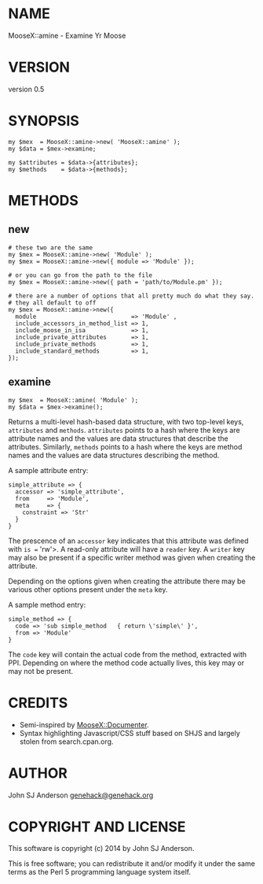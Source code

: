 # NAME

MooseX::amine - Examine Yr Moose

# VERSION

version 0.5

# SYNOPSIS

    my $mex  = MooseX::amine->new( 'MooseX::amine' );
    my $data = $mex->examine;

    my $attributes = $data->{attributes};
    my $methods    = $data->{methods};

# METHODS

## new

    # these two are the same
    my $mex = MooseX::amine->new( 'Module' );
    my $mex = MooseX::amine->new({ module => 'Module' });

    # or you can go from the path to the file
    my $mex = MooseX::amine->new({ path = 'path/to/Module.pm' });

    # there are a number of options that all pretty much do what they say.
    # they all default to off
    my $mex = MooseX::amine->new({
      module                           => 'Module' ,
      include_accessors_in_method_list => 1,
      include_moose_in_isa             => 1,
      include_private_attributes       => 1,
      include_private_methods          => 1,
      include_standard_methods         => 1,
    });

## examine

    my $mex  = MooseX::amine( 'Module' );
    my $data = $mex->examine();

Returns a multi-level hash-based data structure, with two top-level keys,
`attributes` and `methods`. `attributes` points to a hash where the keys
are attribute names and the values are data structures that describe the
attributes. Similarly, `methods` points to a hash where the keys are method
names and the values are data structures describing the method.

A sample attribute entry:

    simple_attribute => {
      accessor => 'simple_attribute',
      from     => 'Module',
      meta     => {
        constraint => 'Str'
      }
    }

The prescence of an `accessor` key indicates that this attribute was defined
with `is =` 'rw'>. A read-only attribute will have a `reader` key. A
`writer` key may also be present if a specific writer method was given when
creating the attribute.

Depending on the options given when creating the attribute there may be
various other options present under the `meta` key.

A sample method entry:

    simple_method => {
      code => 'sub simple_method   { return \'simple\' }',
      from => 'Module'
    }

The `code` key will contain the actual code from the method, extracted with
PPI. Depending on where the method code actually lives, this key may or may
not be present.

# CREDITS

- Semi-inspired by [MooseX::Documenter](https://metacpan.org/pod/MooseX::Documenter).
- Syntax highlighting Javascript/CSS stuff based on SHJS and largely stolen from search.cpan.org.

# AUTHOR

John SJ Anderson <genehack@genehack.org>

# COPYRIGHT AND LICENSE

This software is copyright (c) 2014 by John SJ Anderson.

This is free software; you can redistribute it and/or modify it under
the same terms as the Perl 5 programming language system itself.
